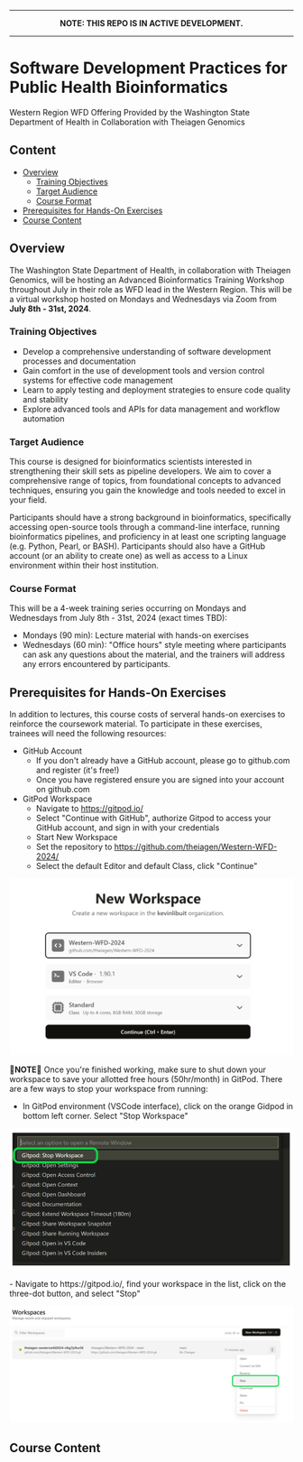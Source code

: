 ----

**<p align="center">NOTE: THIS REPO IS IN ACTIVE DEVELOPMENT.</p>**

----

# Software Development Practices for Public Health Bioinformatics
Western Region WFD Offering Provided by the Washington State Department of Health in Collaboration with Theiagen Genomics

## Content
- [Overview](#overview) 
  - [Training Objectives](#training-objectives)
  - [Target Audience](#target-audience)
  - [Course Format](#course-format)
- [Prerequisites for Hands-On Exercises](#prerequisites-for-hands-on-exercises)
- [Course Content](#course-content)
## Overview 
The Washington State Department of Health, in collaboration with Theiagen Genomics, will be hosting an Advanced Bioinformatics Training Workshop throughout July in their role as WFD lead in the Western Region. This will be a virtual workshop hosted on Mondays and Wednesdays via Zoom from **July 8th - 31st, 2024**.

### Training Objectives
- Develop a comprehensive understanding of software development processes and documentation
- Gain comfort in the use of development tools and version control systems for effective code management
- Learn to apply testing and deployment strategies to ensure code quality and stability
- Explore advanced tools and APIs for data management and workflow automation

### Target Audience
This course is designed for bioinformatics scientists interested in strengthening their skill sets as pipeline developers. We aim to cover a comprehensive range of topics, from foundational concepts to advanced techniques, ensuring you gain the knowledge and tools needed to excel in your field. 

Participants should have a strong background in bioinformatics, specifically accessing open-source tools through a command-line interface, running bioinformatics pipelines, and proficiency in at least one scripting language (e.g. Python, Pearl, or BASH).  Participants should also have a GitHub account (or an ability to create one) as well as access to a Linux environment within their host institution.

### Course Format 
This will be a 4-week training series occurring on Mondays and Wednesdays from July 8th - 31st, 2024 (exact times TBD): 
- Mondays (90 min): Lecture material with hands-on exercises
- Wednesdays (60 min): "Office hours" style meeting where participants can ask any questions about the material, and the trainers will address any errors encountered by participants.

## Prerequisites for Hands-On Exercises
In addition to lectures, this course costs of serveral hands-on exercises to reinforce the coursework material. To participate in these exercises, trainees will need the following resources: 
- GitHub Account
  - If you don't already have a GitHub account, please go to github.com and register (it's free!)
  - Once you have registered ensure you are signed into your account on github.com
- GitPod Workspace
  - Navigate to https://gitpod.io/
  - Select "Continue with GitHub", authorize Gitpod to access your GitHub account, and sign in with your credentials
  - Start New Workspace
  - Set the repository to https://github.com/theiagen/Western-WFD-2024/
  - Select the default Editor and default Class, click "Continue"

<p align="center">
  <img src="./images/e1-1.png" width="600" class="center">
</p>
 


🚨**NOTE**🚨 Once you're finished working, make sure to shut down your workspace to save your allotted free hours (50hr/month) in GitPod. There are a few ways to stop your workspace from running:
- In GitPod environment (VSCode interface), click on the orange Gidpod in bottom left corner. Select "Stop Workspace"

<p align="center">
  <img src="./images/stop-workspace.png" width="600" class="center">
</p>
- Navigate to https://gitpod.io/, find your workspace in the list, click on the three-dot button, and select "Stop" 
<p align="center">
  <img src="./images/stop-workspace2.png" width="800" class="center">
</p>



## Course Content
